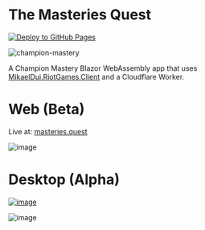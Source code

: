 # The Masteries Quest
[![Deploy to GitHub Pages](https://github.com/mikaeldui/masteries-quest/actions/workflows/deploy.yml/badge.svg)](https://github.com/mikaeldui/masteries-quest/actions/workflows/deploy.yml)

![champion-mastery](https://user-images.githubusercontent.com/3706841/150699592-aa690116-c61d-4859-99a8-033ab71a6359.jpg)

A Champion Mastery Blazor WebAssembly app that uses [MikaelDui.RiotGames.Client](https://github.com/mikaeldui/riot-games-dotnet-client) and a Cloudflare Worker.

# Web (Beta)

Live at: [masteries.quest](https://masteries.quest)

![image](https://user-images.githubusercontent.com/3706841/151392473-a42e57c1-f88e-4280-bc31-8fa2c7455c23.png)

# Desktop (Alpha)

[![image](https://user-images.githubusercontent.com/3706841/154972100-84af025e-8e83-452b-ab6a-062893dfd7a7.png)](ms-windows-store://pdp/?ProductId=9PGPC2D1SH2B)


![image](https://user-images.githubusercontent.com/3706841/152638484-755b9c9a-c606-4777-9306-def38d80735e.png)
